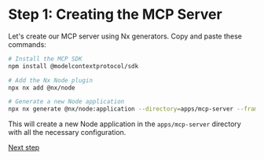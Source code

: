 # Step 1: Creating the MCP Server

Let's create our MCP server using Nx generators. Copy and paste these commands:

```bash
# Install the MCP SDK
npm install @modelcontextprotocol/sdk

# Add the Nx Node plugin
npx nx add @nx/node

# Generate a new Node application
npx nx generate @nx/node:application --directory=apps/mcp-server --framework=none --no-interactive
```

This will create a new Node application in the `apps/mcp-server` directory with all the necessary configuration.

[Next step](02_implementing_server.md)
